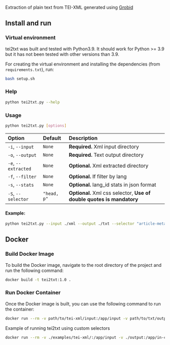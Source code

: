 Extraction of plain text from TEI-XML generated using [Grobid](https://github.com/kermitt2/grobid/)


## Install and run

### Virtual environment

tei2txt was built and tested with Python3.9. It should work for Python >= 3.9 but it has not been tested with other versions than 3.9.

For creating the virtual environment and installing the dependencies (from `requirements.txt`), run:

```sh
bash setup.sh
```

### Help
```bash
python tei2txt.py --help
```

### Usage

```bash
python tei2txt.py [options]
```

| Option              | Default   | Description                                                           |
|:--------------------|:----------|:----------------------------------------------------------------------|
| `-i`, `--input`     | `None`    | **Required.** Xml input directory                                     |
| `-o`, `--output`    | `None`    | **Required.** Text output directory                                   |
| `-e`, `--extracted` | `None`    | **Optional.** Xml extracted directory                                 |
| `-f`, `--filter`    | `None`    | **Optional.** If filter by lang                                       |
| `-s`, `--stats`     | `None`    | **Optional.** lang_id stats in json format                            |
| `-S`, `--selector`  | `"head, p"` | **Optional.** Xml css selector, **Use of double quotes is mandatory** |

#### Example:
```bash
python tei2txt.py --input ./xml --output ./txt --selector "article-meta article-title, abstract, body title, body p"

```


## Docker
### Build Docker Image
To build the Docker image, navigate to the root directory of the project and run the following command:


```bash
docker build -t tei2txt:1.0 .
```

### Run Docker Container
Once the Docker image is built, you can use the following command to run the container:

```bash
docker run --rm -v path/to/tei-xml/input:/app/input -v path/to/txt/output:/app/output tei2txt:1.0 -i ./input -o ./output
```

Example of running tei2txt using custom selectors

```bash
docker run --rm -v ./examples/tei-xml/:/app/input -v ./output:/app/in-container-output tei2txt:1.0 -i ./input -o ./in-container-output --selector "title,author"
```